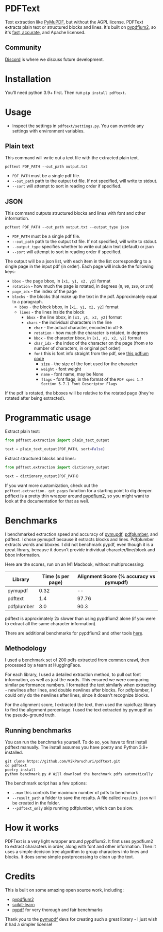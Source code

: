 # PDFText

Text extraction like [PyMuPDF](https://github.com/pymupdf/PyMuPDF), but without the AGPL license.  PDFText extracts plain text or structured blocks and lines.  It's built on [pypdfium2](https://github.com/pypdfium2-team/pypdfium2), so it's [fast, accurate](#benchmarks), and Apache licensed.

## Community

[Discord](https://discord.gg//KuZwXNGnfH) is where we discuss future development.

# Installation

You'll need python 3.9+ first.  Then run `pip install pdftext`.

# Usage

- Inspect the settings in `pdftext/settings.py`.  You can override any settings with environment variables.

## Plain text

This command will write out a text file with the extracted plain text.

```shell
pdftext PDF_PATH --out_path output.txt
```

- `PDF_PATH` must be a single pdf file.
- `--out_path` path to the output txt file.  If not specified, will write to stdout.
- `--sort` will attempt to sort in reading order if specified.

## JSON

This command outputs structured blocks and lines with font and other information.

```shell
pdftext PDF_PATH --out_path output.txt --output_type json
```

- `PDF_PATH` must be a single pdf file.
- `--out_path` path to the output txt file.  If not specified, will write to stdout.
- `--output_type` specifies whether to write out plain text (default) or json
- `--sort` will attempt to sort in reading order if specified.

The output will be a json list, with each item in the list corresponding to a single page in the input pdf (in order).  Each page will include the following keys:

- `bbox` - the page bbox, in `[x1, y1, x2, y2]` format
- `rotation` - how much the page is rotated, in degrees (`0`, `90`, `180`, or `270`)
- `page_idx` - the index of the page
- `blocks` - the blocks that make up the text in the pdf.  Approximately equal to a paragraph.
  - `bbox` - the block bbox, in `[x1, y1, x2, y2]` format
  - `lines` - the lines inside the block
    - `bbox` - the line bbox, in `[x1, y1, x2, y2]` format
    - `chars` - the individual characters in the line
      - `char` - the actual character, encoded in utf-8
      - `rotation` - how much the character is rotated, in degrees
      - `bbox` - the character bbox, in `[x1, y1, x2, y2]` format
      - `char_idx` - the index of the character on the page (from `0` to number of characters, in original pdf order)
      - `font` this is font info straight from the pdf, see [this pdfium code](https://pdfium.googlesource.com/pdfium/+/refs/heads/main/public/fpdf_text.h)
        - `size` - the size of the font used for the character
        - `weight` - font weight
        - `name` - font name, may be None
        - `flags` - font flags, in the format of the `PDF spec 1.7 Section 5.7.1 Font Descriptor Flags`

If the pdf is rotated, the bboxes will be relative to the rotated page (they're rotated after being extracted).

# Programmatic usage

Extract plain text:

```python
from pdftext.extraction import plain_text_output

text = plain_text_output(PDF_PATH, sort=False)
```

Extract structured blocks and lines:

```python
from pdftext.extraction import dictionary_output

text = dictionary_output(PDF_PATH)
```

If you want more customization, check out the `pdftext.extraction._get_pages` function for a starting point to dig deeper.  pdftext is a pretty thin wrapper around [pypdfium2](https://pypdfium2.readthedocs.io/en/stable/), so you might want to look at the documentation for that as well.

# Benchmarks

I benchmarked extraction speed and accuracy of [pymupdf](https://pymupdf.readthedocs.io/en/latest/), [pdfplumber](https://github.com/jsvine/pdfplumber), and pdftext.  I chose pymupdf because it extracts blocks and lines.  Pdfplumber extracts words and bboxes.  I did not benchmark pypdf, even though it is a great library, because it doesn't provide individual character/line/block and bbox information.

Here are the scores, run on an M1 Macbook, without multiprocessing:

| Library    | Time (s per page) | Alignment Score (% accuracy vs pymupdf) |
|------------|-------------------|-----------------------------------------|
| pymupdf    | 0.32              | --                                      |
| pdftext    | 1.4               | 97.76                                   |
| pdfplumber | 3.0               | 90.3                                    |

pdftext is approximately 2x slower than using pypdfium2 alone (if you were to extract all the same character information).

There are additional benchmarks for pypdfium2 and other tools [here](https://github.com/py-pdf/benchmarks).

## Methodology

I used a benchmark set of 200 pdfs extracted from [common crawl](https://huggingface.co/datasets/pixparse/pdfa-eng-wds), then processed by a team at HuggingFace.

For each library, I used a detailed extraction method, to pull out font information, as well as just the words.  This ensured we were comparing similar performance numbers.  I formatted the text similarly when extracting - newlines after lines, and double newlines after blocks.  For pdfplumber, I could only do the newlines after lines, since it doesn't recognize blocks.

For the alignment score, I extracted the text, then used the rapidfuzz library to find the alignment percentage.  I used the text extracted by pymupdf as the pseudo-ground truth.

## Running benchmarks

You can run the benchmarks yourself.  To do so, you have to first install pdftext manually.  The install assumes you have poetry and Python 3.9+ installed.

```shell
git clone https://github.com/VikParuchuri/pdftext.git
cd pdftext
poetry install
python benchmark.py # Will download the benchmark pdfs automatically
```

The benchmark script has a few options:

- `--max` this controls the maximum number of pdfs to benchmark
- `--result_path` a folder to save the results.  A file called `results.json` will be created in the folder.
- `--pdftext_only` skip running pdfplumber, which can be slow.

# How it works

PDFText is a very light wrapper around pypdfium2.  It first uses pypdfium2 to extract characters in order, along with font and other information.  Then it uses a simple decision tree algorithm to group characters into lines and blocks.  It does some simple postprocessing to clean up the text.

# Credits

This is built on some amazing open source work, including:

- [pypdfium2](https://github.com/pypdfium2-team/pypdfium2)
- [scikit-learn](https://scikit-learn.org/stable/index.html)
- [pypdf](https://github.com/py-pdf/benchmarks) for very thorough and fair benchmarks

Thank you to the [pymupdf](https://github.com/pymupdf/PyMuPDF) devs for creating such a great library - I just wish it had a simpler license!